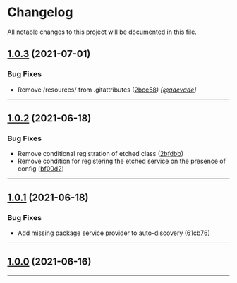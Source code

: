 <!--- BEGIN HEADER -->
# Changelog

All notable changes to this project will be documented in this file.
<!--- END HEADER -->

## [1.0.3](https://github.com/olliecodes/laravel-etched-blade/compare/v1.0.2...v1.0.3) (2021-07-01)


### Bug Fixes

* Remove /resources/ from .gitattributes ([2bce58](https://github.com/olliecodes/laravel-etched-blade/commit/2bce5835234da4d3fba5c84cb29dfec517e8babd)) *[*[*@adevade*](https://github.com/adevade)*]*

---

## [1.0.2](https://github.com/olliecodes/laravel-etched-blade/compare/v1.0.1...v1.0.2) (2021-06-18)


### Bug Fixes

* Remove conditional registration of etched class ([2bfdbb](https://github.com/olliecodes/laravel-etched-blade/commit/2bfdbbdceeffdd66bc6f1892ae1a868c18063bd9))
* Remove condition for registering the etched service on the presence of config ([bf00d2](https://github.com/olliecodes/laravel-etched-blade/commit/bf00d2e7117e5be22d0270d34a184eb40250fdd4))

---

## [1.0.1](https://github.com/olliecodes/laravel-etched-blade/compare/v1.0.0...v1.0.1) (2021-06-18)


### Bug Fixes

* Add missing package service provider to auto-discovery ([61cb76](https://github.com/olliecodes/laravel-etched-blade/commit/61cb7627a9f44d1238158a9e46e339b3484c1b8e))

---

## [1.0.0](https://github.com/olliecodes/laravel-etched-blade/compare/bac88737158fbed67c2d4c792cfa9e43a5153fd5...v1.0.0) (2021-06-16)

---

